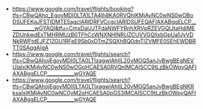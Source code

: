 - https://www.google.com/travel/flights/booking?tfs=CBwQAho_EgoyMDI0LTA1LTA4Ih8KA0RVQhIKMjAyNC0wNS0wOBoDSUFEKgJFSTIDMTE5agcIARIDRFVCcgcIARIDSUFEQAFIAXABggELCP___________wGYAQI&tfu=CmxDalJJTFdaNWFYRnhXRVpRZEVGQlJtaHdiMEZDUnkwdExTMHRMUzB0TFhCcWNXNHlNRUZCUVVGQlIxbGpUa1JyVDNkRWFtdEJFZ1ZGU1RFeE9Sb0xDTmZSQXhBQ0dnTlZVMFE0SEhEWDBRTT0SAggAIgA
- https://www.google.com/travel/flights/search?tfs=CBwQAhojEgoyMDI0LTA0LTIzagwIAhIIL20vMGQ5anJyBwgBEgNEVUIaIxIKMjAyNC0wNS0wOGoHCAESA0RVQnIMCAISCC9tLzBkOWpyQAFIAXABggELCP___________wGYAQE
- https://www.google.com/travel/flights/search?tfs=CBwQAhojEgoyMDI0LTA0LTIxagwIAhIIL20vMGQ5anJyBwgBEgNKRksaIxIKMjAyNC0wNC0yM2oHCAESA0pGS3IMCAISCC9tLzBkOWpyQAFIAXABggELCP___________wGYAQE